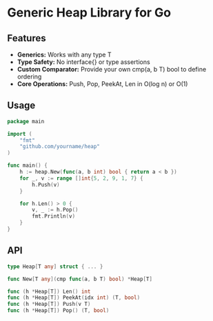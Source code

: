 # Generic Heap Library for Go

## Features

- **Generics:** Works with any type T
- **Type Safety:** No interface{} or type assertions
- **Custom Comparator:** Provide your own cmp(a, b T) bool to define ordering
- **Core Operations:** Push, Pop, PeekAt, Len in O(log n) or O(1)

## Usage

```go
package main

import (
    "fmt"
    "github.com/yourname/heap"
)

func main() {
    h := heap.New(func(a, b int) bool { return a < b })
    for _, v := range []int{5, 2, 9, 1, 7} {
        h.Push(v)
    }

    for h.Len() > 0 {
        v, _ := h.Pop()
        fmt.Println(v)
    }
}
```

## API

```go
type Heap[T any] struct { ... }

func New[T any](cmp func(a, b T) bool) *Heap[T]

func (h *Heap[T]) Len() int
func (h *Heap[T]) PeekAt(idx int) (T, bool)
func (h *Heap[T]) Push(v T)
func (h *Heap[T]) Pop() (T, bool)
```
